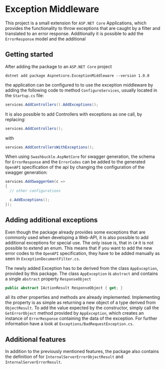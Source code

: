 # Exception Middleware
This project is a small extension for `ASP.NET Core` Applications, which provides the functionality to throw exceptions that are caught by a filter and translated to an error response. Additionally it is possible to add the `ErrorResponse` model and the additional 

## Getting started
After adding the package to an `ASP.NET Core` project
```
dotnet add package Aspnetcore.ExceptionMiddleware --version 1.0.0
```
the application can be configured to to use the exception middleware by adding the following code to method `ConfigureServices`, usually located in the `Startup.cs` file:
```c#
services.AddControllers().AddExceptions();
```
It is also possible to add Controllers with exceptions as one call, by replacing:
```c#
services.AddControllers();
```
with
```c#
services.AddControllersWithExceptions();
```

When using `Swashbuckle.AspNetCore` for swagger generation, the schema for `ErrorResponse` and the `ErrorCodes` can be added to the generated `OpenAPI` specification of the api by changing the configuration of the swagger generation:
```c#
services.AddSwaggerGen(c =>
{
  // other configurations

  c.AddExceptions();
});
```

## Adding additional exceptions
Even though the package already provides some exceptions that are commonly used when developing a Web-API, it is also possible to add additional exceptions for special use. The only issue is, that in `C#` it is not possible to extend an enum. This means that if you want to add the new error codes to the `OpenAPI` specification, they have to be added manually as seen in `ExceptionDocumentFilter.cs`.

The newly added Exception has to be derived from the class `AppException`, provided by this package. The class `AppException` is `abstract` and contains a single `abstract` property `ResponseObject`
```c#
public abstract IActionResult ResponseObject { get; }
```
all its other properties and methods are already implemented. Implementing the property is as simple as returning a new object of a type derived from `ObjectResult`. To add the value expected by the constructor, simply call the `GetErrorObject` method provided by `AppException`, which creates an instance of `ErrorResponse` containing the data of the exception. For further information have a look at `Exceptions/BadRequestException.cs`.

## Additional features
In addition to the previously mentioned features, the package also contains the definition of for `InternalServerErrorObjectResult` and `InternalServerErrorResult`.
